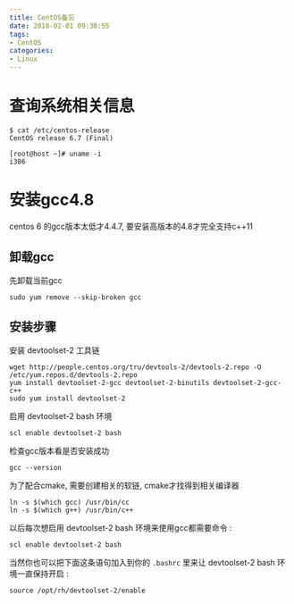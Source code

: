```yaml
---
title: CentOS备忘
date: 2018-02-01 09:38:55
tags:
- CentOS
categories:
- Linux
---
```


# 查询系统相关信息

    $ cat /etc/centos-release
    CentOS release 6.7 (Final)

    [root@host ~]# uname -i
    i386

# 安装gcc4.8

centos 6 的gcc版本太低才4.4.7, 要安装高版本的4.8才完全支持c++11

## 卸载gcc

先卸载当前gcc

    sudo yum remove --skip-broken gcc

## 安装步骤

安装 devtoolset-2 工具链

    wget http://people.centos.org/tru/devtools-2/devtools-2.repo -O /etc/yum.repos.d/devtools-2.repo
    yum install devtoolset-2-gcc devtoolset-2-binutils devtoolset-2-gcc-c++
    sudo yum install devtoolset-2

启用 devtoolset-2 bash 环境

    scl enable devtoolset-2 bash

检查gcc版本看是否安装成功

    gcc --version

为了配合cmake, 需要创建相关的软链, cmake才找得到相关编译器

    ln -s $(which gcc) /usr/bin/cc
    ln -s $(which g++) /usr/bin/c++


以后每次想启用 devtoolset-2 bash 环境来使用gcc都需要命令 :

    scl enable devtoolset-2 bash

当然你也可以把下面这条语句加入到你的 ` .bashrc ` 里来让 devtoolset-2 bash 环境一直保持开启 : 

    source /opt/rh/devtoolset-2/enable


    